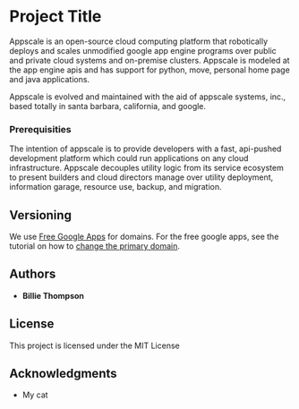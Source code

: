 # Project Title

Appscale is an open-source cloud computing platform that robotically deploys and scales unmodified google app engine programs over public and private cloud systems and on-premise clusters. Appscale is modeled at the app engine apis and has support for python, move, personal home page and java applications.

Appscale is evolved and maintained with the aid of appscale systems, inc., based totally in santa barbara, california, and google.

### Prerequisities

The intention of appscale is to provide developers with a fast, api-pushed development platform which could run applications on any cloud infrastructure. Appscale decouples utility logic from its service ecosystem to present builders and cloud directors manage over utility deployment, information garage, resource use, backup, and migration.

## Versioning

We use [Free Google Apps](https://www.gappsdomains.com/2016/01/25/how-to-sign-up-for-google-apps-free/) for domains. For the free google apps, see the tutorial on how to [change the primary domain](https://www.gappsdomains.com/2016/03/17/change-the-primary-domain-in-google-apps/). 

## Authors

* **Billie Thompson** 

## License

This project is licensed under the MIT License

## Acknowledgments

* My cat

